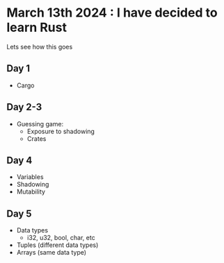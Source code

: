 # March 13th 2024 : I have decided to learn Rust

Lets see how this goes

## Day 1

-   Cargo

## Day 2-3

-   Guessing game:
    -   Exposure to shadowing
    -   Crates

## Day 4

-   Variables
-   Shadowing
-   Mutability

## Day 5

-   Data types
    -   i32, u32, bool, char, etc
-   Tuples (different data types)
-   Arrays (same data type)
